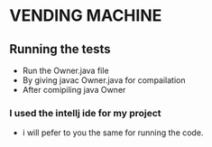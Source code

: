 # VENDING MACHINE 

## Running the tests
   
   * Run the Owner.java file
   * By giving javac Owner.java for compailation
   * After comipiling java Owner
   

### I used the intellj ide  for my project
* i will pefer to you the same for running the code.
